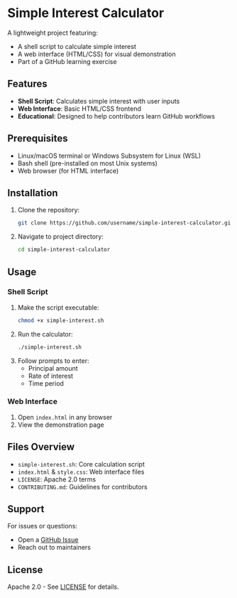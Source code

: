 
# Simple Interest Calculator

A lightweight project featuring:
- A shell script to calculate simple interest
- A web interface (HTML/CSS) for visual demonstration
- Part of a GitHub learning exercise

## Features
- **Shell Script**: Calculates simple interest with user inputs
- **Web Interface**: Basic HTML/CSS frontend
- **Educational**: Designed to help contributors learn GitHub workflows

## Prerequisites
- Linux/macOS terminal or Windows Subsystem for Linux (WSL)
- Bash shell (pre-installed on most Unix systems)
- Web browser (for HTML interface)

## Installation
1. Clone the repository:
   ```bash
   git clone https://github.com/username/simple-interest-calculator.git
   ```
2. Navigate to project directory:
   ```bash
   cd simple-interest-calculator
   ```

## Usage
### Shell Script
1. Make the script executable:
   ```bash
   chmod +x simple-interest.sh
   ```
2. Run the calculator:
   ```bash
   ./simple-interest.sh
   ```
3. Follow prompts to enter:
   - Principal amount
   - Rate of interest
   - Time period

### Web Interface
1. Open `index.html` in any browser
2. View the demonstration page

## Files Overview
- `simple-interest.sh`: Core calculation script
- `index.html` & `style.css`: Web interface files
- `LICENSE`: Apache 2.0 terms
- `CONTRIBUTING.md`: Guidelines for contributors

## Support
For issues or questions:
- Open a [GitHub Issue]()
- Reach out to maintainers 

## License
Apache 2.0 - See [LICENSE](LICENSE) for details.







